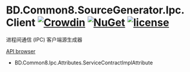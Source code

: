# BD.Common8.SourceGenerator.Ipc.Client [![Crowdin](https://badges.crowdin.net/bdcommon8/localized.svg)](https://crowdin.com/project/bdcommon8) [![NuGet](https://img.shields.io/nuget/v/BD.Common8.SourceGenerator.Ipc.Client.svg)](https://www.nuget.org/packages/BD.Common8.SourceGenerator.Ipc.Client) [![license](https://img.shields.io/badge/license-MIT%20License-yellow.svg)](https://github.com/BeyondDimension/Common/blob/dev8/LICENSE)
进程间通信 (IPC) 客户端源生成器

[API browser](https://beyonddimension.github.io/Common/api/index.html)

- BD.Common8.Ipc.Attributes.ServiceContractImplAttribute